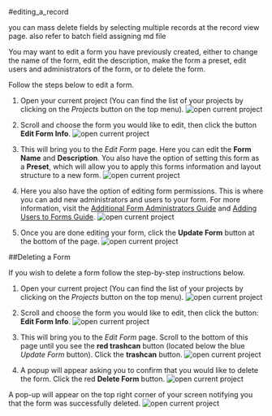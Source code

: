 #editing_a_record

you can mass delete fields by selecting multiple records at the record view page. also refer to batch field assigning md file

You may want to edit a form you have previously created, either to change the name of the form, edit the description, make the form a preset, edit users and administrators of the form, or to delete the form.

Follow the steps below to edit a form.

1. Open your current project (You can find the list of your projects by clicking on the *Projects* button on the top menu). ![open current project](/forms-img/editing_a_form_1_annotated.png "Step 1")

2. Scroll and choose the form you would like to edit, then click the button **Edit Form Info**. ![open current project](/forms-img/editing_a_form_2_annotated.png "Step 2")

3. This will bring you to the *Edit Form* page. Here you can edit the **Form Name** and **Description**. You also have the option of setting this form as a **Preset**, which will allow you to apply this forms information and layout structure to a new form. ![open current project](/forms-img/editing_a_form_3_annotated.png "Step 3")

4. Here you also have the option of editing form permissions. This is where you can add new administrators and users to your form. For more information, visit the [Additional Form Administrators Guide](/forms/additional_form_administrators.md) and [Adding Users to Forms Guide](/forms/adding_users_to_forms.md). ![open current project](/forms-img/editing_a_form_4_annotated.png "Step 4")

5. Once you are done editing your form, click the **Update Form** button at the bottom of the page. ![open current project](/forms-img/editing_a_form_5_annotated.png "Step 5")


##Deleting a Form

If you wish to delete a form follow the step-by-step instructions below.

1. Open your current project (You can find the list of your projects by clicking on the *Projects* button on the top menu). ![open current project](/forms-img/editing_a_form_1_annotated.png "Step 1")

2. Scroll and choose the form you would like to edit, then click the button: **Edit Form Info**. ![open current project](/forms-img/editing_a_form_2_annotated.png "Step 2")

3. This will bring you to the *Edit Form* page. Scroll to the bottom of this page until you see the **red trashcan** button (located below the blue *Update Form* button). Click the **trashcan** button. ![open current project](/forms-img/editing_a_form_6_annotated.png "Step 3")

4. A popup will appear asking you to confirm that you would like to delete the form. Click the red **Delete Form** button. ![open current project](/forms-img/editing_a_form_7_annotated.png "Step 4")

A pop-up will appear on the top right corner of your screen notifying you that the form was successfully deleted. ![open current project](/forms-img/editing_a_form_8_annotated.png "Notification of Successfully Deleting Form")
